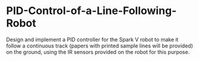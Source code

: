 # PID-Control-of-a-Line-Following-Robot
Design and implement a PID controller for the Spark V robot to make it follow a continuous track (papers with printed sample lines will be provided) on the ground, using the IR sensors provided on the robot for this purpose.
